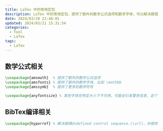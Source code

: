 ```yaml
---
title: LaTex 中的常用宏包
description: LaTex 中的常用宏包，提供了额外的数学公式选项和数学字体，可以解决报错Undefined control sequence.(\url)，并提供链接跳转等功能。
date: 2024/03/20 22:48:01
updated: 2024/03/21 15:31:54
categories:
  - Tool
  - LaTex
tags:
  - LaTex
---
```


## 数学公式相关

```tex
\usepackage{amsmath}  % 提供了额外的数学公式选项
\usepackage{amsfonts} % 提供了额外的数学字体，比如 \mathbb
\usepackage{amssymb}  % 提供了更多的数学符号

\usepackage{anyfontsize} % 某些字体在特定大小下不可用，可能会引发警告信息，这个可以抑制警告
```

## BibTex编译相关

```tex
\usepackage{hyperref} % 解决报错Undefined control sequence.(\url)，并提供链接跳转功能
```
